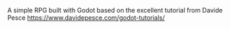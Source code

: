 A simple RPG built with Godot based on the excellent tutorial from Davide Pesce https://www.davidepesce.com/godot-tutorials/
